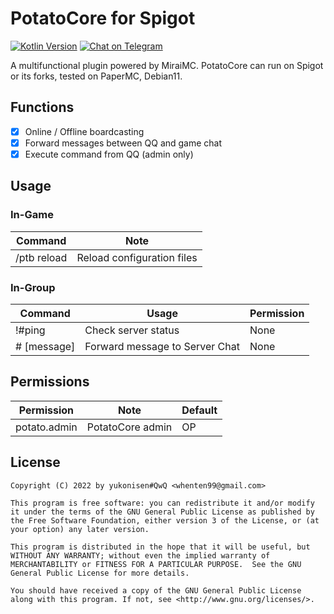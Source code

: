 # PotatoCore for Spigot

[![Kotlin Version](https://img.shields.io/badge/Kotlin-1.6.21-blue.svg)](https://kotlinlang.org)
[![Chat on Telegram](https://img.shields.io/badge/Chat%20on-Telegram-brightgreen.svg)](https://t.me/curiousersgames)

A multifunctional plugin powered by MiraiMC.
PotatoCore can run on Spigot or its forks, tested on PaperMC, Debian11.

## Functions
- [x] Online / Offline boardcasting
- [x] Forward messages between QQ and game chat
- [x] Execute command from QQ (admin only)

## Usage
### In-Game

| Command       | Note                         |
|---------------|------------------------------|
| /ptb reload   | Reload configuration files   |

### In-Group

| Command       | Usage                        | Permission |
|---------------|------------------------------|------------|
| !#ping        | Check server status          | None       |
| # [message]    | Forward message to Server Chat | None     |

## Permissions

| Permission      | Note        | Default     |
|-----------------|-------------|-------------|
| potato.admin    | PotatoCore admin | OP         |

## License

```
Copyright (C) 2022 by yukonisen#QwQ <whenten99@gmail.com>

This program is free software: you can redistribute it and/or modify
it under the terms of the GNU General Public License as published by
the Free Software Foundation, either version 3 of the License, or (at
your option) any later version.

This program is distributed in the hope that it will be useful, but
WITHOUT ANY WARRANTY; without even the implied warranty of
MERCHANTABILITY or FITNESS FOR A PARTICULAR PURPOSE.  See the GNU
General Public License for more details.

You should have received a copy of the GNU General Public License
along with this program. If not, see <http://www.gnu.org/licenses/>.
```

